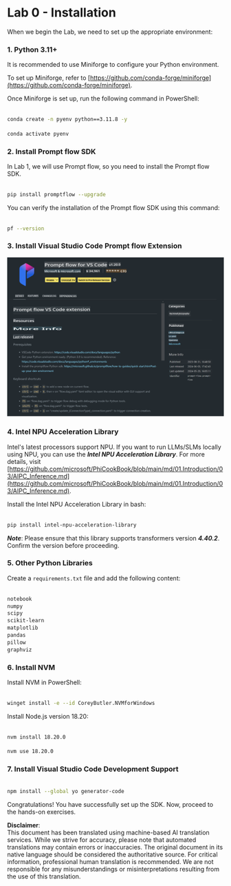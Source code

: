 # **Lab 0 - Installation**

When we begin the Lab, we need to set up the appropriate environment:

### **1. Python 3.11+**

It is recommended to use Miniforge to configure your Python environment.

To set up Miniforge, refer to [https://github.com/conda-forge/miniforge](https://github.com/conda-forge/miniforge).

Once Miniforge is set up, run the following command in PowerShell:

```bash

conda create -n pyenv python==3.11.8 -y

conda activate pyenv

```

### **2. Install Prompt flow SDK**

In Lab 1, we will use Prompt flow, so you need to install the Prompt flow SDK.

```bash

pip install promptflow --upgrade

```

You can verify the installation of the Prompt flow SDK using this command:

```bash

pf --version

```

### **3. Install Visual Studio Code Prompt flow Extension**

![pf](../../../../../../../../../translated_images/pf_ext.fa065f22e1ee3e67157662d8be5241f346ddd83744045e3406d92b570e8d8b36.en.png)

### **4. Intel NPU Acceleration Library**

Intel's latest processors support NPU. If you want to run LLMs/SLMs locally using NPU, you can use the ***Intel NPU Acceleration Library***. For more details, visit [https://github.com/microsoft/PhiCookBook/blob/main/md/01.Introduction/03/AIPC_Inference.md](https://github.com/microsoft/PhiCookBook/blob/main/md/01.Introduction/03/AIPC_Inference.md).

Install the Intel NPU Acceleration Library in bash:

```bash

pip install intel-npu-acceleration-library

```

***Note***: Please ensure that this library supports transformers version ***4.40.2***. Confirm the version before proceeding.

### **5. Other Python Libraries**

Create a `requirements.txt` file and add the following content:

```txt

notebook
numpy 
scipy 
scikit-learn 
matplotlib 
pandas 
pillow 
graphviz

```

### **6. Install NVM**

Install NVM in PowerShell:

```bash

winget install -e --id CoreyButler.NVMforWindows

```

Install Node.js version 18.20:

```bash

nvm install 18.20.0

nvm use 18.20.0

```

### **7. Install Visual Studio Code Development Support**

```bash

npm install --global yo generator-code

```

Congratulations! You have successfully set up the SDK. Now, proceed to the hands-on exercises.

**Disclaimer**:  
This document has been translated using machine-based AI translation services. While we strive for accuracy, please note that automated translations may contain errors or inaccuracies. The original document in its native language should be considered the authoritative source. For critical information, professional human translation is recommended. We are not responsible for any misunderstandings or misinterpretations resulting from the use of this translation.